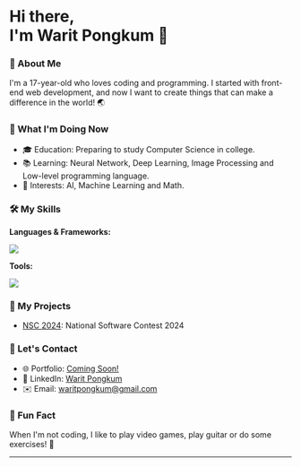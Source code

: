 # Hi there,</br> I'm Warit Pongkum 👋
### 🌟 About Me
I'm a 17-year-old who loves coding and programming. I started with front-end web development, and now I want to create things that can make a difference in the world! 🌏

### 🚀 What I'm Doing Now
- 🎓 Education: Preparing to study Computer Science in college.
- 📚 Learning: Neural Network, Deep Learning, Image Processing and Low-level programming language.
- 🤖 Interests: AI, Machine Learning and Math. 

### 🛠️ My Skills
**Languages & Frameworks:**
<div>
    <img src="https://skillicons.dev/icons?i=html,css,js,ts,react,python,java" /><br>
</div>

**Tools:**
<div>
    <img src="https://skillicons.dev/icons?i=git,github,vscode" /><br>
</div>

### 🌱 My Projects
- [NSC 2024](#): National Software Contest 2024

### 💬 Let's Contact
- 🌐 Portfolio: [Coming Soon!](#)
- 🔗 LinkedIn: [Warit Pongkum](https://www.linkedin.com/in/warit-pongkum-4089982ba/)
- ✉️ Email: [waritpongkum@gmail.com](mailto:waritpongkum@gmail.com)

### 🎉 Fun Fact
When I'm not coding, I like to play video games, play guitar or do some exercises! 💪

---
